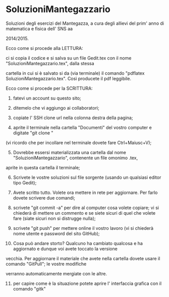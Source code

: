 # SoluzioniMantegazzario
Soluzioni degli esercizi del Mantegazza, a cura degli allievi del prim' anno di matematica e fisica dell' SNS aa 

2014/2015.

Ecco come si procede alla LETTURA: 

ci si copia il codice e si salva su un file Gedit.tex con il nome "SoluzioniMantegazzario.tex", dalla stessa 

cartella in cui si è salvato si da (via terminale) il comando "pdflatex SoluzioniMantegazzario.tex". Così producete il pdf leggibile.

Ecco come si procede per la SCRITTURA:

1) fatevi un account su questo sito;

2) ditemelo che vi aggiungo ai collaboratori;

3) copiate l' SSH clone url nella colonna destra della pagina;

4) aprite il terminale nella cartella "Documenti" del vostro computer e digitate "git clone <url che avete copiato>" 

(vi ricordo che per incollare nel terminale dovete fare Ctrl+Maiusc+V);

5) Dovrebbe essersi materializzata una cartella dal nome "SoluzioniMantegazzario", contenente un file omonimo .tex, 

aprite in questa cartella il terminale;

6) Scrivete le vostre soluzioni sul file sorgente (usando un qualsiasi editor tipo Gedit);

7) Avete scritto tutto. Volete ora mettere in rete per aggiornare. Per farlo dovete scrivere due comandi;

8) scrivete "git commit -a" per dire al computer cosa volete copiare; vi si chiederà di mettere un commento e se siete 
sicuri di quel che volete fare (siate sicuri non si distrugge nulla);

9) scrivete "git push" per mettere online il vostro lavoro (vi si chiederà nome utente e password del sito GitHub);

10) Cosa può andare storto? Qualcuno ha cambiato qualcosa e ha aggiornato e dunque voi avete toccato la versione 

vecchia. Per aggiornare il materiale che avete nella cartella dovete usare il comando "GitPull"; le vostre modifiche 

verranno automaticamente mergiate con le altre.

11) per capire come è la situazione potete aprire l' interfaccia grafica con il comando "gitk"
